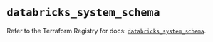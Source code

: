 # `databricks_system_schema`

Refer to the Terraform Registry for docs: [`databricks_system_schema`](https://registry.terraform.io/providers/databricks/databricks/1.81.0/docs/resources/system_schema).
